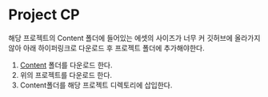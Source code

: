 # Project CP

해당 프로젝트의 Content 폴더에 들어있는 에셋의 사이즈가 너무 커 깃허브에 올라가지 않아 아래 하이퍼링크로 다운로드 후 프로젝트 폴더에 추가해야한다.

1. [Content](https://docs.google.com/uc?export=download&id=1HqFAmQebwSe4_J3INH5JWZFXKCRFmlrW&confirm=t) 폴더를 다운로드 한다.
2. 위의 프로젝트를 다운로드 한다.
3. Content폴더를 해당 프로젝트 디렉토리에 삽입한다.
